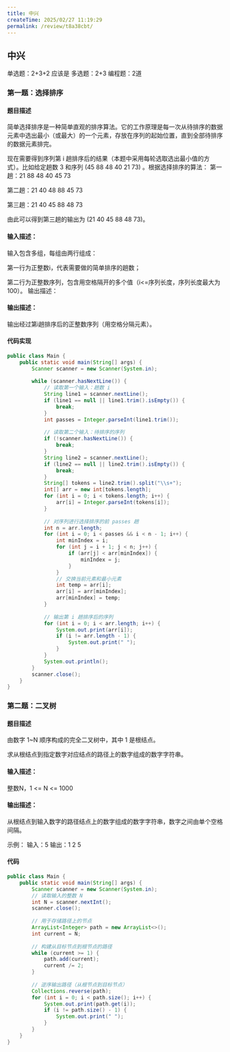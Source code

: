 ```yaml
---
title: 中兴
createTime: 2025/02/27 11:19:29
permalink: /review/t8a38cbt/
---
```

## 中兴
单选题：2+3+2 应该是
多选题：2+3
编程题：2道

### 第一题：选择排序
#### 题目描述
简单选择排序是一种简单直观的排序算法。它的工作原理是每一次从待排序的数据元素中选出最小（或最大）的一个元素，存放在序列的起始位置，直到全部待排序的数据元素排完。

现在需要得到序列第 i 趟排序后的结果（本题中采用每轮选取选出最小值的方式）。比如给定趟数 3 和序列 (45 88 48 40 21 73) 。根据选择排序的算法：
第一趟：21 88 48 40 45 73

第二趟：21 40 48 88 45 73

第三趟：21 40 45 88 48 73

由此可以得到第三趟的输出为 (21 40 45 88 48 73)。

#### 输入描述：
输入包含多组，每组由两行组成：

第一行为正整数i，代表需要做的简单排序的趟数；

第二行为正整数序列，包含用空格隔开的多个值（i<=序列长度，序列长度最大为100）。
输出描述：


#### 输出描述：
输出经过第i趟排序后的正整数序列（用空格分隔元素）。


#### 代码实现
```java
public class Main {
    public static void main(String[] args) {
        Scanner scanner = new Scanner(System.in);
        
        while (scanner.hasNextLine()) {
            // 读取第一个输入：趟数 i
            String line1 = scanner.nextLine();
            if (line1 == null || line1.trim().isEmpty()) {
                break;
            }
            int passes = Integer.parseInt(line1.trim());
            
            // 读取第二个输入：待排序的序列
            if (!scanner.hasNextLine()) {
                break;
            }
            String line2 = scanner.nextLine();
            if (line2 == null || line2.trim().isEmpty()) {
                break;
            }
            String[] tokens = line2.trim().split("\\s+");
            int[] arr = new int[tokens.length];
            for (int i = 0; i < tokens.length; i++) {
                arr[i] = Integer.parseInt(tokens[i]);
            }
            
            // 对序列进行选择排序的前 passes 趟
            int n = arr.length;
            for (int i = 0; i < passes && i < n - 1; i++) {
                int minIndex = i;
                for (int j = i + 1; j < n; j++) {
                    if (arr[j] < arr[minIndex]) {
                        minIndex = j;
                    }
                }
                // 交换当前元素和最小元素
                int temp = arr[i];
                arr[i] = arr[minIndex];
                arr[minIndex] = temp;
            }
            
            // 输出第 i 趟排序后的序列
            for (int i = 0; i < arr.length; i++) {
                System.out.print(arr[i]);
                if (i != arr.length - 1) {
                    System.out.print(" ");
                }
            }
            System.out.println();
        }
        scanner.close();
    }
}
```


### 第二题：二叉树
#### 题目描述
由数字 1~N 顺序构成的完全二叉树中，其中 1 是根结点。

求从根结点到指定数字对应结点的路径上的数字组成的数字字符串。

#### 输入描述：

整数N，1 <= N <= 1000

#### 输出描述：

从根结点到输入数字的路径结点上的数字组成的数字字符串，数字之间由单个空格间隔。

示例：
输入：5
输出：1 2 5


#### 代码
```java
public class Main {
    public static void main(String[] args) {
        Scanner scanner = new Scanner(System.in);
        // 读取输入的整数 N
        int N = scanner.nextInt();
        scanner.close();
        
        // 用于存储路径上的节点
        ArrayList<Integer> path = new ArrayList<>();
        int current = N;
        
        // 构建从目标节点到根节点的路径
        while (current >= 1) {
            path.add(current);
            current /= 2;
        }
        
        // 逆序输出路径（从根节点到目标节点）
        Collections.reverse(path);
        for (int i = 0; i < path.size(); i++) {
            System.out.print(path.get(i));
            if (i != path.size() - 1) {
                System.out.print(" ");
            }
        }
    }
}
```